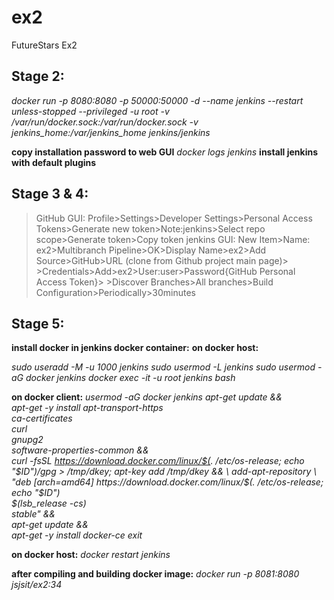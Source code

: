 # ex2
 FutureStars Ex2
## Stage 2:

*docker run -p 8080:8080 -p 50000:50000 -d --name jenkins --restart unless-stopped --privileged -u root  -v /var/run/docker.sock:/var/run/docker.sock -v jenkins_home:/var/jenkins_home jenkins/jenkins*

**copy installation password to web GUI**
*docker logs jenkins*
**install jenkins with default plugins**

## Stage 3 & 4:

>GitHub GUI: Profile>Settings>Developer Settings>Personal Access Tokens>Generate new token>Note:jenkins>Select repo scope>Generate token>Copy token
>jenkins GUI: New Item>Name: ex2>Multibranch Pipeline>OK>Display Name>ex2>Add Source>GitHub>URL (clone from Github project main page)>
>\>Credentials>Add>ex2>User:user>Password{GitHub Personal Access Token}>
>\>Discover Branches>All branches>Build Configuration>Periodically>30minutes

## Stage 5:
**install docker in jenkins docker container:**
**on docker host:**

*sudo useradd -M -u 1000 jenkins
sudo usermod -L jenkins
sudo usermod -aG docker jenkins
docker exec -it -u root jenkins bash*

**on docker client:**
*usermod -aG docker jenkins
apt-get update && \
apt-get -y install apt-transport-https \
     ca-certificates \
     curl \
     gnupg2 \
     software-properties-common && \
curl -fsSL https://download.docker.com/linux/$(. /etc/os-release; echo "$ID")/gpg > /tmp/dkey; apt-key add /tmp/dkey && \
add-apt-repository \
   "deb [arch=amd64] https://download.docker.com/linux/$(. /etc/os-release; echo "$ID") \
   $(lsb_release -cs) \
   stable" && \
apt-get update && \
apt-get -y install docker-ce
exit*

**on docker host:**
*docker restart jenkins*


**after compiling and building docker image:**
*docker run -p 8081:8080 jsjsit/ex2:34*
